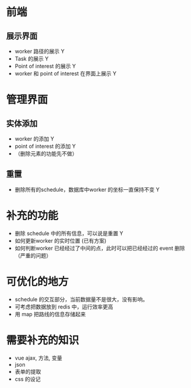 # 前端
## 展示界面
- worker 路径的展示 Y
- Task 的展示 Y
- Point of interest 的展示 Y
- worker 和 point of interest 在界面上展示 Y

# 管理界面
## 实体添加 
- worker 的添加  Y
- point of interest 的添加 Y
- （删除元素的功能先不做）

## 重置
- 删除所有的schedule，数据库中worker 的坐标一直保持不变 Y


# 补充的功能
- 删除 schedule 中的所有信息，可以说是重置 Y
- 如何更新worker 的实时位置 (已有方案)
- 如何判断worker 已经经过了中间的点，此时可以把已经经过的 event 删除 （严重的问题）

# 可优化的地方
- schedule 的交互部分，当前数据量不是很大，没有影响。
- 可考虑把数据放到 redis 中，运行效率更高
- 用 map 把路线的信息存储起来


# 需要补充的知识
- vue ajax, 方法, 变量
- json
- 表单的提取
- css 的设记
